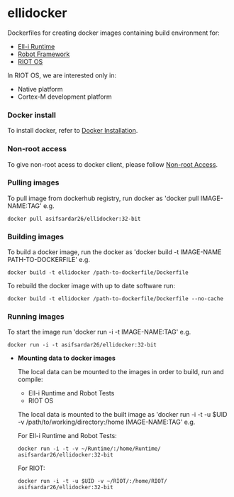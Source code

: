 # ellidocker

Dockerfiles for creating docker images containing build environment for:

- [Ell-i Runtime][3]
- [Robot Framework][5]
- [RIOT OS][4]

In RIOT OS, we are interested only in:

- Native platform
- Cortex-M development platform

### Docker install

To install docker, refer to [Docker Installation][1].

### Non-root access

To give non-root acess to docker client, please follow [Non-root Access][2].

### Pulling images

To pull image from dockerhub registry, run docker as 'docker pull IMAGE-NAME:TAG' e.g.

```
docker pull asifsardar26/ellidocker:32-bit
```

### Building images

To build a docker image, run the docker as 'docker build -t IMAGE-NAME PATH-TO-DOCKERFILE' e.g.

```
docker build -t ellidocker /path-to-dockerfile/Dockerfile
```

To rebuild the docker image with up to date software run:

```
docker build -t ellidocker /path-to-dockerfile/Dockerfile --no-cache
```

### Running images

To start the image run 'docker run -i -t IMAGE-NAME:TAG' e.g.

```
docker run -i -t asifsardar26/ellidocker:32-bit
```

- **Mounting data to docker images**

    The local data can be mounted to the images in order to build, run and compile:

    - Ell-i Runtime and Robot Tests
    - RIOT OS

    The local data is mounted to the built image as 'docker run -i -t -u $UID -v /path/to/working/directory:/home      IMAGE-NAME:TAG' e.g.

    For Ell-i Runtime and Robot Tests:

    ```
    docker run -i -t -v ~/Runtime/:/home/Runtime/ asifsardar26/ellidocker:32-bit
    ```

    For RIOT:

    ```
    docker run -i -t -u $UID -v ~/RIOT/:/home/RIOT/ asifsardar26/ellidocker:32-bit
    ```



[1]: https://docs.docker.com/installation/ubuntulinux/
[2]: https://docs.docker.com/installation/ubuntulinux/#giving-non-root-access
[3]: https://github.com/Ell-i/Runtime.git
[4]: https://github.com/RIOT-OS/RIOT.git
[5]: http://robotframework.org/
